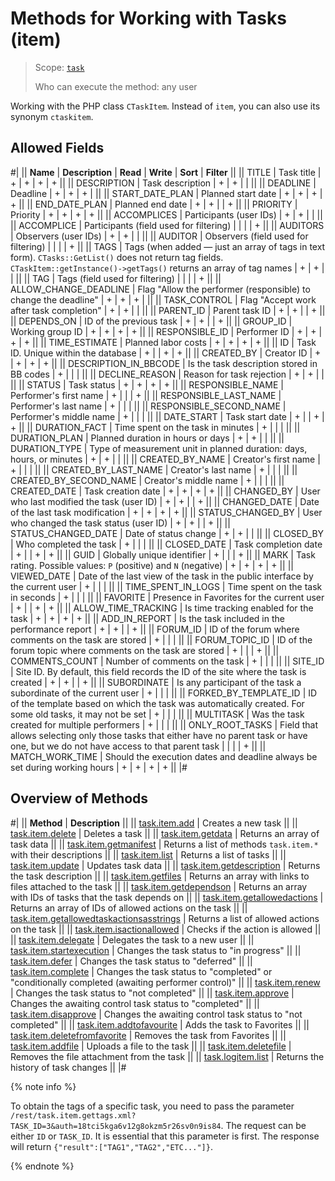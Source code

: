 # Methods for Working with Tasks (item)

> Scope: [`task`](../../../scopes/permissions.md)
>
> Who can execute the method: any user

Working with the PHP class `CTaskItem`. Instead of `item`, you can also use its synonym `ctaskitem`.

## Allowed Fields

#|
|| **Name** | **Description** | **Read** | **Write** | **Sort** | **Filter** ||
|| TITLE | Task title | + | + | + | + ||
|| DESCRIPTION | Task description | + | + | | ||
|| DEADLINE | Deadline | + | + | + | ||
|| START_DATE_PLAN | Planned start date | + | + | + | + ||
|| END_DATE_PLAN | Planned end date | + | + | | + ||
|| PRIORITY | Priority | + | + | + | + ||
|| ACCOMPLICES | Participants (user IDs) | + | + | | ||
|| ACCOMPLICE | Participants (field used for filtering) | | | | + ||
|| AUDITORS | Observers (user IDs) | + | + | | ||
|| AUDITOR | Observers (field used for filtering) | | | | + ||
|| TAGS | Tags (when added — just an array of tags in text form). `CTasks::GetList()` does not return tag fields. `CTaskItem::getInstance()->getTags()` returns an array of tag names | + | + | | ||
|| TAG | Tags (field used for filtering) | | | | + ||
|| ALLOW_CHANGE_DEADLINE | Flag "Allow the performer (responsible) to change the deadline" | + | + | + | ||
|| TASK_CONTROL | Flag "Accept work after task completion" | + | + | | ||
|| PARENT_ID | Parent task ID | + | + | | + ||
|| DEPENDS_ON | ID of the previous task | + | + | | + ||
|| GROUP_ID | Working group ID | + | + | + | + ||
|| RESPONSIBLE_ID | Performer ID | + | + | + | + ||
|| TIME_ESTIMATE | Planned labor costs | + | + | + | + ||
|| ID | Task ID. Unique within the database | + | | + | + ||
|| CREATED_BY | Creator ID | + | + | + | + ||
|| DESCRIPTION_IN_BBCODE | Is the task description stored in BB codes | + | | | ||
|| DECLINE_REASON | Reason for task rejection | + | + | | ||
|| STATUS | Task status | + | + | + | + ||
|| RESPONSIBLE_NAME | Performer's first name | + | | | + ||
|| RESPONSIBLE_LAST_NAME | Performer's last name | + | | | ||
|| RESPONSIBLE_SECOND_NAME | Performer's middle name | + | | | ||
|| DATE_START | Task start date | + | | + | + ||
|| DURATION_FACT | Time spent on the task in minutes | + | | | ||
|| DURATION_PLAN | Planned duration in hours or days | + | + | | ||
|| DURATION_TYPE | Type of measurement unit in planned duration: days, hours, or minutes | + | + | | ||
|| CREATED_BY_NAME | Creator's first name | + | | | ||
|| CREATED_BY_LAST_NAME | Creator's last name | + | | | ||
|| CREATED_BY_SECOND_NAME | Creator's middle name | + | | | ||
|| CREATED_DATE | Task creation date | + | + | + | + ||
|| CHANGED_BY | User who last modified the task (user ID) | + | + | | + ||
|| CHANGED_DATE | Date of the last task modification | + | + | + | + ||
|| STATUS_CHANGED_BY | User who changed the task status (user ID) | + | + | | + ||
|| STATUS_CHANGED_DATE | Date of status change | + | + | | ||
|| CLOSED_BY | Who completed the task | + | | | ||
|| CLOSED_DATE | Task completion date | + | | + | + ||
|| GUID | Globally unique identifier | + | | | + ||
|| MARK | Task rating. Possible values: `P` (positive) and `N` (negative) | + | + | + | + ||
|| VIEWED_DATE | Date of the last view of the task in the public interface by the current user | + | | | ||
|| TIME_SPENT_IN_LOGS | Time spent on the task in seconds | + | | | ||
|| FAVORITE | Presence in Favorites for the current user | + | | + | + ||
|| ALLOW_TIME_TRACKING | Is time tracking enabled for the task | + | + | + | + ||
|| ADD_IN_REPORT | Is the task included in the performance report | + | + | | + ||
|| FORUM_ID | ID of the forum where comments on the task are stored | + | | | ||
|| FORUM_TOPIC_ID | ID of the forum topic where comments on the task are stored | + | | | + ||
|| COMMENTS_COUNT | Number of comments on the task | + | | | ||
|| SITE_ID | Site ID. By default, this field records the ID of the site where the task is created | + | + | | + ||
|| SUBORDINATE | Is any participant of the task a subordinate of the current user | + | | | ||
|| FORKED_BY_TEMPLATE_ID | ID of the template based on which the task was automatically created. For some old tasks, it may not be set | + | | | ||
|| MULTITASK | Was the task created for multiple performers | + | | | ||
|| ONLY_ROOT_TASKS | Field that allows selecting only those tasks that either have no parent task or have one, but we do not have access to that parent task | | | | + ||
|| MATCH_WORK_TIME | Should the execution dates and deadline always be set during working hours | + | + | + | + ||
|#

## Overview of Methods

#|
|| **Method** | **Description** ||
|| [task.item.add](./task-item-add.md) | Creates a new task ||
|| [task.item.delete](./task-item-delete.md) | Deletes a task ||
|| [task.item.getdata](./task-item-get-data.md) | Returns an array of task data ||
|| [task.item.getmanifest](./task-item-get-manifest.md) | Returns a list of methods `task.item.*` with their descriptions ||
|| [task.item.list](./task-item-list.md) | Returns a list of tasks ||
|| [task.item.update](./task-item-update.md) | Updates task data ||
|| [task.item.getdescription](./task-item-get-description.md) | Returns the task description ||
|| [task.item.getfiles](./task-item-get-files.md) | Returns an array with links to files attached to the task ||
|| [task.item.getdependson](./task-item-get-dependson.md) | Returns an array with IDs of tasks that the task depends on ||
|| [task.item.getallowedactions](./task-item-get-allowed-actions.md) | Returns an array of IDs of allowed actions on the task ||
|| [task.item.getallowedtaskactionsasstrings](./task-item-get-allowed-task-actions-as-strings.md) | Returns a list of allowed actions on the task ||
|| [task.item.isactionallowed](./task-item-is-action-allowed.md) | Checks if the action is allowed ||
|| [task.item.delegate](./task-item-delegate.md) | Delegates the task to a new user ||
|| [task.item.startexecution](./task-item-start-execution.md) | Changes the task status to "in progress" ||
|| [task.item.defer](./task-item-defer.md) | Changes the task status to "deferred" ||
|| [task.item.complete](./task-item-complete.md) | Changes the task status to "completed" or "conditionally completed (awaiting performer control)" ||
|| [task.item.renew](./task-item-renew.md) | Changes the task status to "not completed" ||
|| [task.item.approve](./task-item-approve.md) | Changes the awaiting control task status to "completed" ||
|| [task.item.disapprove](./task-item-disapprove.md) | Changes the awaiting control task status to "not completed" ||
|| [task.item.addtofavourite](./task-item-add-to-favourite.md) | Adds the task to Favorites ||
|| [task.item.deletefromfavorite](./task-item-delete-from-favorite.md) | Removes the task from Favorites ||
|| [task.item.addfile](./task-item-add-file.md) | Uploads a file to the task ||
|| [task.item.deletefile](./task-item-delete-file.md) | Removes the file attachment from the task ||
|| [task.logitem.list](./task-log-item-list.md) | Returns the history of task changes ||
|#

{% note info %}

To obtain the tags of a specific task, you need to pass the parameter `/rest/task.item.gettags.xml?TASK_ID=3&auth=18tci5kga6v12g8okzm5r26sv0n9is84`. The request can be either `ID` or `TASK_ID`. It is essential that this parameter is first. The response will return `{"result":["TAG1","TAG2","ETC..."]}`.

{% endnote %}